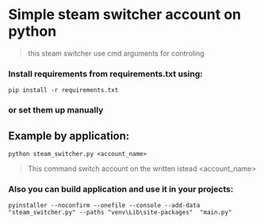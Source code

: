# Simple steam switcher account on python
> this steam switcher use cmd arguments for controling

### Install requirements from requirements.txt using:
``` 
pip install -r requirements.txt 
```
### or set them up manually

## Example by application:
``` python steam_switcher.py <account_name> ```
>This command switch account on the written istead <account_name>

### Also you can build application and use it in your projects:
```
pyinstaller --noconfirm --onefile --console --add-data "steam_switcher.py" --paths "venv\Lib\site-packages"  "main.py"
```
